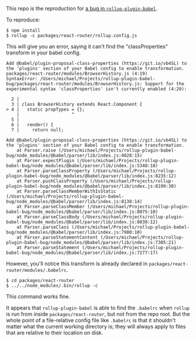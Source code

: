 This repo is the reproduction for [a bug in `rollup-plugin-babel`](https://github.com/rollup/rollup-plugin-babel/issues/271).

To reproduce:

    $ npm install
    $ rollup -c packages/react-router/rollup.config.js

This will give you an error, saying it can't find the "classProperties" transform in your babel config.

    Add @babel/plugin-proposal-class-properties (https://git.io/vb4SL) to the 'plugins' section of your Babel config to enable transformation.
    packages/react-router/modules/BrowserHistory.js (4:19)
    SyntaxError: /Users/michael/Projects/rollup-plugin-babel-bug/packages/react-router/modules/BrowserHistory.js: Support for the experimental syntax 'classProperties' isn't currently enabled (4:20):

      2 |
      3 | class BrowserHistory extends React.Component {
    > 4 |   static propTypes = {};
        |                    ^
      5 |
      6 |   render() {
      7 |     return null;

    Add @babel/plugin-proposal-class-properties (https://git.io/vb4SL) to the 'plugins' section of your Babel config to enable transformation.
        at Parser.raise (/Users/michael/Projects/rollup-plugin-babel-bug/node_modules/@babel/parser/lib/index.js:4028:15)
        at Parser.expectPlugin (/Users/michael/Projects/rollup-plugin-babel-bug/node_modules/@babel/parser/lib/index.js:5348:18)
        at Parser.parseClassProperty (/Users/michael/Projects/rollup-plugin-babel-bug/node_modules/@babel/parser/lib/index.js:8235:12)
        at Parser.pushClassProperty (/Users/michael/Projects/rollup-plugin-babel-bug/node_modules/@babel/parser/lib/index.js:8199:30)
        at Parser.parseClassMemberWithIsStatic (/Users/michael/Projects/rollup-plugin-babel-bug/node_modules/@babel/parser/lib/index.js:8138:14)
        at Parser.parseClassMember (/Users/michael/Projects/rollup-plugin-babel-bug/node_modules/@babel/parser/lib/index.js:8075:10)
        at Parser.parseClassBody (/Users/michael/Projects/rollup-plugin-babel-bug/node_modules/@babel/parser/lib/index.js:8030:12)
        at Parser.parseClass (/Users/michael/Projects/rollup-plugin-babel-bug/node_modules/@babel/parser/lib/index.js:7980:10)
        at Parser.parseStatementContent (/Users/michael/Projects/rollup-plugin-babel-bug/node_modules/@babel/parser/lib/index.js:7305:21)
        at Parser.parseStatement (/Users/michael/Projects/rollup-plugin-babel-bug/node_modules/@babel/parser/lib/index.js:7277:17)

However, you'll notice this transform is already declared in `packages/react-router/modules/.babelrc`.

    $ cd packages/react-router
    $ ../../node_modules/.bin/rollup -c

This command works fine.

It appears that `rollup-plugin-babel` is able to find the `.babelrc` when `rollup` is run from inside `packages/react-router`, but not from the repo root. But the whole point of a file-relative config file like `.babelrc` is that it shouldn't matter what the current working directory is; they will always apply to files that are relative to their location on disk.
